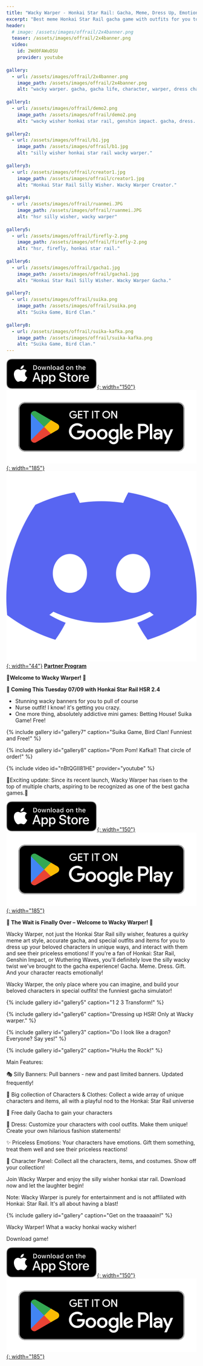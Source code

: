 ```yaml
---
title: "Wacky Warper - Honkai Star Rail: Gacha, Meme, Dress Up, Emotions"
excerpt: "Best meme Honkai Star Rail gacha game with outfits for you to dress up, gift characters and see their priceless emotions."
header:
  # image: /assets/images/offrail/2x4banner.png
  teaser: /assets/images/offrail/2x4banner.png
  video:
    id: 2Wd0FAWuOSU
    provider: youtube

gallery:
  - url: /assets/images/offrail/2x4banner.png
    image_path: /assets/images/offrail/2x4banner.png
    alt: "wacky warper. gacha, gacha life, character, warper, dress characters, chats, emotion. Top 10 casual games."

gallery1:
  - url: /assets/images/offrail/demo2.png
    image_path: /assets/images/offrail/demo2.png
    alt: "wacky wisher honkai star rail, genshin impact. gacha, dress. wacky warper. Top 10 simulator games."

gallery2:
  - url: /assets/images/offrail/b1.jpg
    image_path: /assets/images/offrail/b1.jpg
    alt: "silly wisher honkai star rail wacky warper."

gallery3:
  - url: /assets/images/offrail/creator1.jpg
    image_path: /assets/images/offrail/creator1.jpg
    alt: "Honkai Star Rail Silly Wisher. Wacky Warper Creator."

gallery4:
  - url: /assets/images/offrail/ruanmei.JPG
    image_path: /assets/images/offrail/ruanmei.JPG
    alt: "hsr silly wisher, wacky warper"

gallery5:
  - url: /assets/images/offrail/firefly-2.png
    image_path: /assets/images/offrail/firefly-2.png
    alt: "hsr, firefly, honkai star rail."

gallery6:
  - url: /assets/images/offrail/gacha1.jpg
    image_path: /assets/images/offrail/gacha1.jpg
    alt: "Honkai Star Rail Silly Wisher. Wacky Warper Gacha."

gallery7:
  - url: /assets/images/offrail/suika.png
    image_path: /assets/images/offrail/suika.png
    alt: "Suika Game, Bird Clan."

gallery8:
  - url: /assets/images/offrail/suika-kafka.png
    image_path: /assets/images/offrail/suika-kafka.png
    alt: "Suika Game, Bird Clan."
---
```


[![AppStore](/assets/images/appstore-badge-black.svg){: width="150"}](https://apps.apple.com/us/app/wacky-warper/id6502666713) 
[![PlayStore](/assets/images/google-play-badge.png){: width="185"}](https://play.google.com/store/apps/details?id=com.hippopenny.offrail)
[![Discord](/assets/images/discord.svg){: width="44"}](https://discord.gg/SShz2reFyN)
[**Partner Program**](/creator/)

**🎉Welcome to Wacky Warper! 🎉**

**🚀 Coming This Tuesday 07/09 with Honkai Star Rail HSR 2.4**

- Stunning wacky banners for you to pull of course
- Nurse outfit! I know! it's getting you crazy.
- One more thing, absolutely addictive mini games: Betting House! Suika Game! Free! 

{% include gallery id="gallery7" caption="Suika Game, Bird Clan! Funniest and Free!" %}

{% include gallery id="gallery8" caption="Pom Pom! Kafka!! That circle of order!" %}

{% include video id="nBtQGII81HE" provider="youtube" %}


🌟Exciting update: Since its recent launch, Wacky Warper has risen to the top of multiple charts, aspiring to be recognized as one of the best gacha games.🌟

[![AppStore](/assets/images/appstore-badge-black.svg){: width="150"}](https://apps.apple.com/us/app/wacky-warper/id6502666713) 
[![PlayStore](/assets/images/google-play-badge.png){: width="185"}](https://play.google.com/store/apps/details?id=com.hippopenny.offrail)


**🎉 The Wait is Finally Over – Welcome to Wacky Warper! 🎉**

<!-- Get ready to hop on the train of the most hilarious and entertaining meme extravaganza ever! We're thrilled to announce the release of Wacky Warper, the app you never knew you needed until now; Honestly, I didn't know I wanted this silly app myself.   -->

Wacky Warper, not just the Honkai Star Rail silly wisher, features a quirky meme art style, accurate gacha, and special outfits and items for you to dress up your beloved characters in unique ways, and interact with them and see their priceless emotions! If you're a fan of Honkai: Star Rail, Genshin Impact, or Wuthering Waves, you'll definitely love the silly wacky twist we've brought to the gacha experience! Gacha. Meme. Dress. Gift. And your character reacts emotionally! 

Wacky Warper, the only place where you can imagine, and build your beloved characters in special outfits! the funniest gacha simulator!

{% include gallery id="gallery5" caption="1 2 3 Transform!" %}

{% include gallery id="gallery6" caption="Dressing up HSR! Only at Wacky warper." %}

{% include gallery id="gallery3" caption="Do I look like a dragon? Everyone? Say yes!" %}

{% include gallery id="gallery2" caption="HuHu the Rock!" %}

Main Features:

🎭 Silly Banners: Pull banners - new and past limited banners. Updated frequently!

🎎 Big collection of Characters & Clothes: Collect a wide array of unique characters and items, all with a playful nod to the Honkai: Star Rail universe

🎁 Free daily Gacha to gain your characters 

👒 Dress: Customize your characters with cool outfits. Make them unique! Create your own hilarious fashion statements!

✨ Priceless Emotions: Your characters have emotions. Gift them something, treat them well and see their priceless reactions!

👀 Character Panel: Collect all the characters, items, and costumes. Show off your collection!


Join Wacky Warper and enjoy the silly wisher honkai star rail. Download now and let the laughter begin!

Note: Wacky Warper is purely for entertainment and is not affiliated with Honkai: Star Rail. It's all about having a blast!

{% include gallery id="gallery" caption="Get on the traaaaain!" %}

Wacky Warper! What a wacky honkai wacky wisher! 

Download game!

[![AppStore](/assets/images/appstore-badge-black.svg){: width="150"}](https://apps.apple.com/us/app/wacky-warper/id6502666713) 
[![PlayStore](/assets/images/google-play-badge.png){: width="185"}](https://play.google.com/store/apps/details?id=com.hippopenny.offrail)




<!-- **🚀 Release for Honkai Star Rail HSR 2.4**
- *Firefly* will be released to Wacky Warper **24h** after Honkai: Star Rail hsr version 2.3!
- More clothes to dress up characters, and more funny animations for you to share and laugh
- Two beautiful lordly trash can costume
- One more thing, some of you will also receive the `code` to use and share. Check your `User` panel. yay!!!  

🌟Exciting update: Since its recent launch, Wacky Warper has risen to the top of multiple charts, aspiring to be recognized as one of the best gacha games.🌟

{% include gallery id="gallery5" caption="1 2 3 Transform!" %} -->

<!-- **🚀 Are you ready to get on board Wacky train**

06/07/2024 - The wait is almost over! We're putting the final touches on Wacky Warper, and it's almost here. Get ready to dive into the wackiest things ever, because this weekend, the fun begins!🤞 Stay tuned and stay excited! 🌟


**🏃 Join the Fun Early & Get Rewarded!**

Exciting news! Leading up to the game release, we're giving the first 100 members who share cool memes a special Creator Pack. This program ends on 2024/05/31, so don't miss out! Tell your friends to join the fun too!" -->